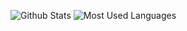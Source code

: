 ![Github Stats](https://github-readme-stats.vercel.app/api?username=woshikedayaa&show_icons=true&theme=rose&count_private=true)
![Most Used Languages](https://github-readme-stats.vercel.app/api/top-langs/?username=woshikedayaa&theme=rose&layout=compact)
